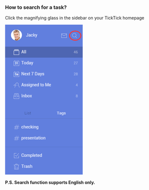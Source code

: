 ### How to search for a task?

Click the magnifying glass in the sidebar on your TickTick homepage

![](searchicon.png)

**P.S. Search function supports English only.**

